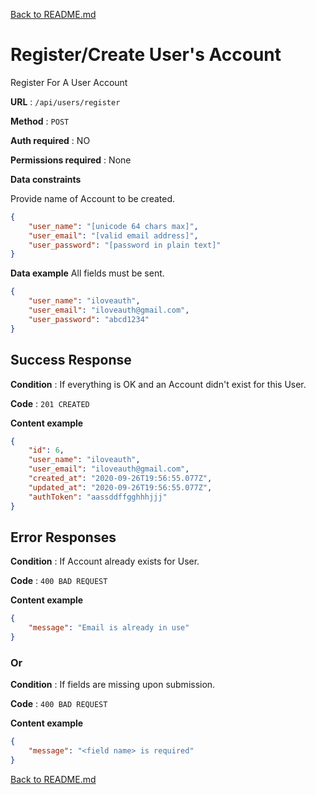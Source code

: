 [Back to README.md](../../)

# Register/Create User's Account

Register For A User Account

**URL** : `/api/users/register`

**Method** : `POST`

**Auth required** : NO

**Permissions required** : None

**Data constraints**

Provide name of Account to be created.

```json
{
    "user_name": "[unicode 64 chars max]",
    "user_email": "[valid email address]",
    "user_password": "[password in plain text]"
}
```

**Data example** All fields must be sent.

```json
{
    "user_name": "iloveauth",
    "user_email": "iloveauth@gmail.com",
    "user_password": "abcd1234"
}
```

## Success Response

**Condition** : If everything is OK and an Account didn't exist for this User.

**Code** : `201 CREATED`

**Content example**

```json
{
    "id": 6,
    "user_name": "iloveauth",
    "user_email": "iloveauth@gmail.com",
    "created_at": "2020-09-26T19:56:55.077Z",
    "updated_at": "2020-09-26T19:56:55.077Z",
    "authToken": "aassddffgghhhjjj"
}
```

## Error Responses

**Condition** : If Account already exists for User.

**Code** : `400 BAD REQUEST`

**Content example**

```json
{
    "message": "Email is already in use"
}
```

### Or

**Condition** : If fields are missing upon submission.

**Code** : `400 BAD REQUEST`

**Content example**

```json
{
    "message": "<field name> is required"
}
```

[Back to README.md](../../)